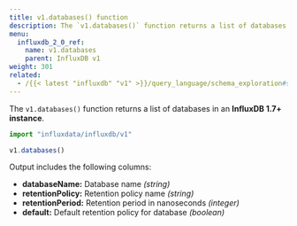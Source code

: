 ```yaml
---
title: v1.databases() function
description: The `v1.databases()` function returns a list of databases in an InfluxDB 1.7+ instance.
menu:
  influxdb_2_0_ref:
    name: v1.databases
    parent: InfluxDB v1
weight: 301
related:
  - /{{< latest "influxdb" "v1" >}}/query_language/schema_exploration#show-databases, SHOW DATABASES in InfluxQL
---
```


The `v1.databases()` function returns a list of databases in an **InfluxDB 1.7+ instance**.

```js
import "influxdata/influxdb/v1"

v1.databases()
```

Output includes the following columns:

- **databaseName:** Database name _(string)_
- **retentionPolicy:** Retention policy name _(string)_
- **retentionPeriod:** Retention period in nanoseconds _(integer)_
- **default:** Default retention policy for database _(boolean)_
